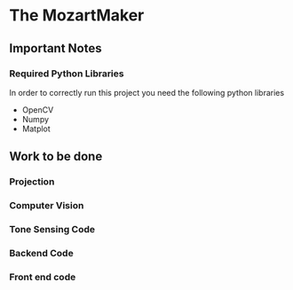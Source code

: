 # The MozartMaker  
## Important Notes 
### Required Python Libraries
In order to correctly run this project you need the following python libraries
- OpenCV
- Numpy
- Matplot 

## Work to be done
### Projection 
### Computer Vision
### Tone Sensing Code
### Backend Code 
### Front end code
